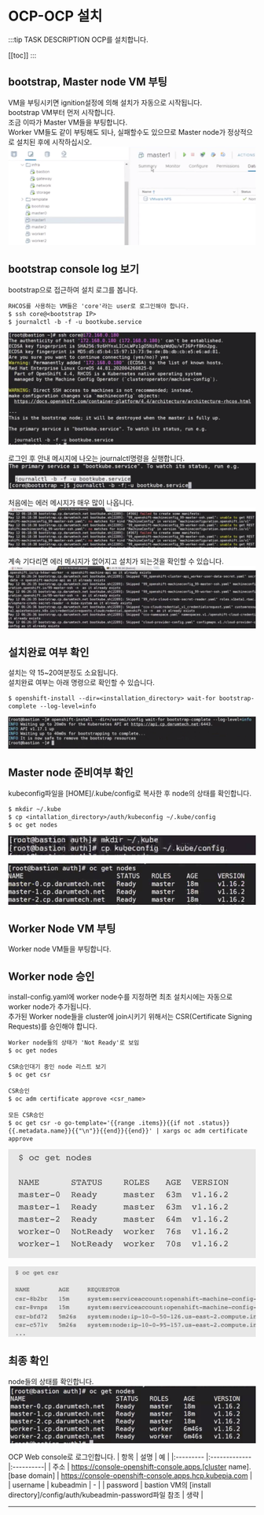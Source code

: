 # OCP-OCP 설치

:::tip TASK DESCRIPTION
OCP를 설치합니다.  

[[toc]] 
:::

## bootstrap, Master node VM 부팅
VM을 부팅시키면 ignition설정에 의해 설치가 자동으로 시작됩니다.  
bootstrap VM부터 먼저 시작합니다.  
조금 이따가 Master VM들을 부팅합니다.  
Worker VM들도 같이 부팅해도 되나, 실패할수도 있으므로 Master node가 정상적으로 설치된 후에 시작하십시오.  
![](./img/2020-05-26-00-11-22.png)

## bootstrap console log 보기  
bootstrap으로 접근하여 설치 로그를 봅니다.  
```
RHCOS를 사용하는 VM들은 'core'라는 user로 로그인해야 합니다.  
$ ssh core@<bootstrap IP>
$ journalctl -b -f -u bootkube.service
```
![](./img/2020-05-26-00-16-42.png)

로그인 후 안내 메시지에 나오는 journalctl명령을 실행합니다.  
![](./img/2020-05-26-00-19-40.png)

처음에는 에러 메시지가 매우 많이 나옵니다.   
![](./img/2020-05-26-00-20-39.png)

계속 기다리면 에러 메시지가 없어지고 설치가 되는것을 확인할 수 있습니다.  
![](./img/2020-05-26-00-26-54.png)

## 설치완료 여부 확인
설치는 약 15~20여분정도 소요됩니다.  
설치완료 여부는 아래 명령으로 확인할 수 있습니다.  
```
$ openshift-install --dir=<installation_directory> wait-for bootstrap-complete --log-level=info
```

![](./img/2020-05-26-00-28-10.png)

## Master node 준비여부 확인 
kubeconfig파일을 [HOME]/.kube/config로 복사한 후 node의 상태를 확인합니다.  

```
$ mkdir ~/.kube
$ cp <intallation_directory>/auth/kubeconfig ~/.kube/config
$ oc get nodes
```
![](./img/2020-05-26-00-33-34.png)

![](./img/2020-05-26-00-38-40.png)

## Worker Node VM 부팅
Worker node VM들을 부팅합니다.  

## Worker node 승인
install-config.yaml에 worker node수를 지정하면 최초 설치시에는 자동으로 worker node가 추가됩니다.  
추가된 Worker node들을 cluster에 join시키기 위해서는 CSR(Certificate Signing Requests)를 승인해야 합니다.  
```
Worker node들의 상태가 'Not Ready'로 보임   
$ oc get nodes

CSR승인대기 중인 node 리스트 보기  
$ oc get csr

CSR승인
$ oc adm certificate approve <csr_name> 

모든 CSR승인
$ oc get csr -o go-template='{{range .items}}{{if not .status}}{{.metadata.name}}{{"\n"}}{{end}}{{end}}' | xargs oc adm certificate approve
```

![](./img/2020-05-26-00-46-55.png)

![](./img/2020-05-26-00-47-13.png)

## 최종 확인
node들의 상태를 확인합니다.  
![](./img/2020-05-26-00-48-58.png)

OCP Web console로 로그인합니다. 
| 항목 | 설명 | 예 |
|:--------- |:-------------|:----------|
| 주소 | https://console-openshift-console.apps.[cluster name].[base domain] | https://console-openshift-console.apps.hcp.kubepia.com |
| username | kubeadmin | - |
| password | bastion VM의 [install directory]/config/auth/kubeadmin-password파일 참조 | 생략  |

---
<disqus/>
